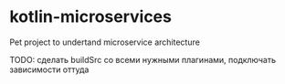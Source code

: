 # kotlin-microservices
Pet project to undertand microservice architecture

TODO: сделать buildSrc со всеми нужными плагинами, подключать зависимости оттуда